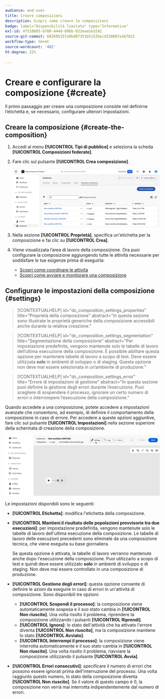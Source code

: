 ```yaml
---
audience: end-user
title: Creare composizioni
description: Scopri come creare le composizioni
badge: label="Disponibilità limitata" type="Informative"
exl-id: 4f510805-b700-444d-89bb-832eaa1e3242
source-git-commit: 682695357a9bd8f351b5152becd33088fa16f622
workflow-type: tm+mt
source-wordcount: '482'
ht-degree: 22%

---
```


# Creare e configurare la composizione {#create}

Il primo passaggio per creare una composizione consiste nel definirne l’etichetta e, se necessario, configurare ulteriori impostazioni.

## Creare la composizione {#create-the-composition}

1. Accedi al menu **[!UICONTROL Tipi di pubblico]** e seleziona la scheda **[!UICONTROL Composizioni federate]**.

1. Fare clic sul pulsante **[!UICONTROL Crea composizione]**.

   ![](assets/composition-create.png)

1. Nella sezione **[!UICONTROL Proprietà]**, specifica un&#39;etichetta per la composizione e fai clic su **[!UICONTROL Crea]**.

1. Viene visualizzata l’area di lavoro della composizione. Ora puoi configurare la composizione aggiungendo tutte le attività necessarie per soddisfare le tue esigenze prima di eseguirla:

   * [Scopri come coordinare le attività](#action-activities)
   * [Scopri come avviare e monitorare una composizione](#save)

## Configurare le impostazioni della composizione {#settings}

>[!CONTEXTUALHELP]
>id="dc_composition_settings_properties"
>title="Proprietà della composizione"
>abstract="In questa sezione sono illustrate le proprietà generiche della composizione accessibili anche durante la relativa creazione."

>[!CONTEXTUALHELP]
>id="dc_composition_settings_segmentation"
>title="Segmentazione della composizione"
>abstract="Per impostazione predefinita, vengono mantenute solo le tabelle di lavoro dell’ultima esecuzione della composizione. È possibile abilitare questa opzione per mantenere tabelle di lavoro a scopo di test. Deve essere utilizzata **solo** in ambienti di sviluppo o di staging. Questa opzione non deve mai essere selezionata in un’ambiente di produzione."

>[!CONTEXTUALHELP]
>id="dc_composition_settings_error"
>title="Errore di impostazioni di gestione"
>abstract="In questa sezione puoi definire la gestione degli errori durante l’esecuzione. Puoi scegliere di sospendere il processo, ignorare un certo numero di errori o interrompere l’esecuzione della composizione."

Quando accedete a una composizione, potete accedere a impostazioni avanzate che consentono, ad esempio, di definire il comportamento della composizione in caso di errore. Per accedere a queste opzioni aggiuntive, fare clic sul pulsante **[!UICONTROL Impostazioni]** nella sezione superiore della schermata di creazione della composizione.

![](assets/composition-create-settings.png)

Le impostazioni disponibili sono le seguenti:

* **[!UICONTROL Etichetta]**: modifica l&#39;etichetta della composizione.

* **[!UICONTROL Mantieni il risultato delle popolazioni provvisorie tra due esecuzioni]**: per impostazione predefinita, vengono mantenute solo le tabelle di lavoro dell&#39;ultima esecuzione della composizione. Le tabelle di lavoro delle esecuzioni precedenti sono eliminate da una composizione tecnica, che viene eseguita su base giornaliera.

  Se questa opzione è attivata, le tabelle di lavoro verranno mantenute anche dopo l&#39;esecuzione della composizione. Puoi utilizzarlo a scopo di test e quindi deve essere utilizzato **solo** in ambienti di sviluppo o di staging. Non deve mai essere controllato in una composizione di produzione.

* **[!UICONTROL Gestione degli errori]**: questa opzione consente di definire le azioni da eseguire in caso di errori in un&#39;attività di composizione. Sono disponibili tre opzioni:

   * **[!UICONTROL Sospendi il processo]**: la composizione viene automaticamente sospesa e il suo stato cambia in **[!UICONTROL Non riuscito]**. Una volta risolto il problema, riprendere la composizione utilizzando i pulsanti **[!UICONTROL Riprendi]**.
   * **[!UICONTROL Ignora]**: lo stato dell&#39;attività che ha attivato l&#39;errore diventa **[!UICONTROL Non riuscito]**, ma la composizione mantiene lo stato **[!UICONTROL Avviato]**.
   * **[!UICONTROL Interrompi il processo]**: la composizione viene interrotta automaticamente e il suo stato cambia in **[!UICONTROL Non riuscito]**. Una volta risolto il problema, riavviare la composizione utilizzando il pulsante **[!UICONTROL Avvia]**.

* **[!UICONTROL Errori consecutivi]**: specificare il numero di errori che possono essere ignorati prima dell&#39;interruzione del processo. Una volta raggiunto questo numero, lo stato della composizione diventa **[!UICONTROL Non riuscito]**. Se il valore di questo campo è 0, la composizione non verrà mai interrotta indipendentemente dal numero di errori.
